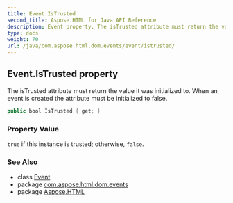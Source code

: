 ```yaml
---
title: Event.IsTrusted
second_title: Aspose.HTML for Java API Reference
description: Event property. The isTrusted attribute must return the value it was initialized to. When an event is created the attribute must be initialized to false
type: docs
weight: 70
url: /java/com.aspose.html.dom.events/event/istrusted/
---
```

## Event.IsTrusted property

The isTrusted attribute must return the value it was initialized to. When an event is created the attribute must be initialized to false.

```java
public bool IsTrusted { get; }
```

### Property Value

`true` if this instance is trusted; otherwise, `false`.

### See Also

* class [Event](../)
* package [com.aspose.html.dom.events](../../event/)
* package [Aspose.HTML](../../../)

